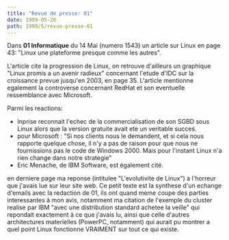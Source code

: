 ```yaml
---
title: "Revue de presse: 01"
date: 1999-05-20
path: 1999/5/revue-presse-01
---
```


<P>Dans <B>01 Informatique</B> du 14 Mai (numero 1543) un article sur Linux en
page 43: "Linux une plateforme presque comme les autres".</P>

<P>L'article cite la progression de Linux, on retrouve d'ailleurs un
graphique  "Linux promis a un avenir radieux"  concernant l'etude d'IDC
sur la croissance prevue jusqu'en 2003, en page 35. L'article mentionne
egalement la controverse concernant RedHat et son eventuelle
ressemblance avec Microsoft.</P>

<P>Parmi les reactions:</P>

<UL>

<LI>Inprise reconnait l'echec de la commercialisation de son SGBD sous
Linux alors que la version gratuite avait ete un veritable succes.
<LI>pour Microsoft :
"Si nos clients nous le demandent, et si cela nous rapporte quelque
chose, il n'y a pas de raison pour que nous ne fournissions pas le code
de Windows 2000. Mais pour l'instant Linux n'a rien change dans notre
strategie"
<LI>Eric Menache, de IBM Software, est également cité.
</UL>

<P>en derniere page ma reponse (intitulee "L'evolutivite de Linux") a
l'horreur que j'avais lue sur leur site web. Ce petit texte est la
synthese d'un echange d'emails avec la redaction de 01, ils ont quand
meme coupe des parties interessantes à mon avis, notamment ma citation
de l'exemple du cluster realise par IBM "avec une distribution standard
achetee la veille" qui repondait exactement à ce que j'avais lu, ainsi
que celle d'autres architectures materielles (PowerPC, notamment) qui
aurait pu montrer a quel point Linux fonctionne VRAIMENT sur tout ce qui
existe.</P>


